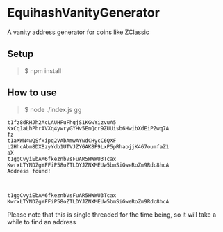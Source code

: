 # EquihashVanityGenerator

A vanity address generator for coins like ZClassic

Setup
------------------------------
>$ npm install

How to use
------------------------------

>$ node ./index.js gg

```
t1fz8dRHJh2AcLAUHFuFhgjS1KGwYizvuA5
KxCq1aLhPhrAVXq4ywryGYHv5EnQcr9ZUUisb6HwibXdEiPZwq7A
fz
t1aXWN4wQSfxipq2VAbAmwAYwdCHycC6QXF
L2HhcAbm8DXBzyYdb1UTVJZYGAK8F9LxP5pRhaojjK467oumfaZ1
aX
t1ggCvyiEbAM6fkeznbVsFuAR5HWWU3Tcax
KwrxLTYNDZgYFFiP58oZTLDYJZNXMEUw5bmSiGweRoZm9Rdc8hcA
Address found!



t1ggCvyiEbAM6fkeznbVsFuAR5HWWU3Tcax
KwrxLTYNDZgYFFiP58oZTLDYJZNXMEUw5bmSiGweRoZm9Rdc8hcA 
```

Please note that this is single threaded for the time being, so it will take a while to find an address
